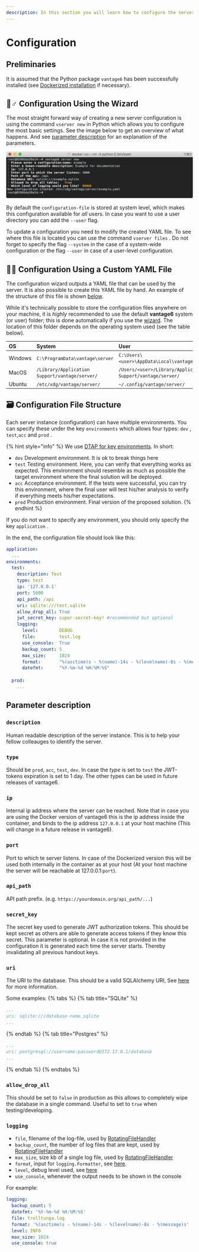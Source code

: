 ```yaml
---
description: In this section you will learn how to configure the server.
---
```


# Configuration

## Preliminaries
It is assumed that the Python package `vantage6` has been successfully installed \(see [Dockerized installation](../../installation/dockerized-installation.md) if necessary\).

## 🧙♂ Configuration Using the Wizard

The most straight forward way of creating a new server configuration is using the command `vserver new` in Python which allows you to configure the most basic settings. See the image below to get an overview of what happens. And see [parameter description](#parameter-description) for an explanation of the parameters.

![Configuring a new server using the wizard](../../.gitbook/assets/annotation-2019-06-13-112656.png)

By default the `configuration-file` is stored at system level, which makes this configuration available for _all_ users. In case you want to use a user directory you can add the `--user` flag.

To update a configuration you need to modify the created YAML file. To see where this file is located you can use the command `vserver files` . Do not forget to specify the flag `--system` in the case of a system-wide configuration or the flag `--user` in case of a user-level configuration.

## 👩🔬 Configuration Using a Custom YAML File

The configuration wizard outputs a YAML file that can be used by the server. It is also possible to create this YAML file by hand. An example of the structure of this file is shown [below](server-configuration.md#configuration-file-structure).

While it's technically possible to store the configuration files anywhere on your machine, it is _highly_ recommended to use the default **vantage6** system \(or user\) folder; this is done automatically if you use the [wizard](server-configuration.md#configure-using-the-wizard). The location of this folder depends on the operating system used \(see the table below\).

| OS | System | User |
| :--- | :--- | :--- |
| Windows | `C:\ProgramData\vantage\server` | `C:\Users\<user>\AppData\Local\vantage\server\` |
| MacOS | `/Library/Application Support/vantage/server/` | `/Users/<user>/Library/Application Support/vantage/server/` |
| Ubuntu | `/etc/xdg/vantage/server/` | `~/.config/vantage/server/` |

## 🗃 Configuration File Structure

Each server instance \(configuration\) can have multiple environments. You can specify these under the key `environments` which allows four types: `dev` , `test`,`acc` and `prod` .

{% hint style="info" %}
We use [DTAP for key environments](https://en.wikipedia.org/wiki/Development,_testing,_acceptance_and_production). In short:

* `dev` Development environment. It is ok to break things here
* `test` Testing environment. Here, you can verify that everything works as expected. This environment should resemble as much as possible the target environment where the final solution will be deployed.
* `acc` Acceptance environment. If the tests were successful, you can try this environment, where the final user will test  his/her analysis to verify if everything meets his/her expectations.
* `prod` Production environment. Final version of the proposed solution.
{% endhint %}

If you do not want to specify any environment, you should only specify the key `application` .

In the end, the configuration file should look like this:

```yaml
application:
  ...
environments:
  test:
    description: Test
    type: test
    ip: '127.0.0.1'
    port: 5000
    api_path: /api
    uri: sqlite:///test.sqlite
    allow_drop_all: True
    jwt_secret_key: super-secret-key! #recommended but optional
    logging:
      level:        DEBUG
      file:         test.log
      use_console:  True
      backup_count: 5
      max_size:     1024
      format:       "%(asctime)s - %(name)-14s - %(levelname)-8s - %(message)s"
      datefmt:      "%Y-%m-%d %H:%M:%S"

  prod:
    ...
```

## Parameter description

### `description`
Human readable description of the server instance. This is to help your fellow colleauges to identify the server.

### `type`
Should be `prod`, `acc`, `test`, `dev`. In case the _type_ is set to `test` the JWT-tokens expiration is set to 1 day. The other types can be used in future releases of vantage6.

### `ip`
Internal ip address where the server can be reached. Note that in case you are using the Docker version of vantage6 this is the ip address inside the container, and binds to the ip address `127.0.0.1` at your host machine (This will change in a future release in vantage6).

### `port`
Port to which te server listens. In case of the Dockerized version this will be used both internally in the container as at your host (At your host machine the server will be reachable at 127.0.0.1:`port`).

### `api_path`
API path prefix. (e.g. `https://yourdomain.org/api_path/...`)

### `secret_key`
The secret key used to generate JWT authorization tokens. This should be kept secret as others are able to generate access tokens if they know this secret. This parameter is optional. In case it is not provided in the configuration it is generated each time the server starts. Thereby invalidating all previous handout keys.

### `uri`
The URI to the database. This should be a valid SQLAlchemy URI, See [here](https://docs.sqlalchemy.org/en/latest/core/engines.html#database-urls) for more information.

Some examples:
{% tabs %}
{% tab title="SQLite" %}
```yaml
...
uri: sqlite:///database-name.sqlite
...
```
{% endtab %}
{% tab title="Postgres" %}
```yaml
...
uri: postgresql://username:password@172.17.0.1/database
...
```
{% endtab %}
{% endtabs %}

### `allow_drop_all`
This should be set to `false` in production as this allows to completely wipe the database in a single command. Useful to set to `true` when testing/developing.

### `logging`
- `file`, filename of the log-file, used by [RotatingFileHandler](https://docs.python.org/3/library/logging.handlers.html#logging.handlers.RotatingFileHandler)
- `backup_count`, the number of log files that are kept, used by [RotatingFileHandler](https://docs.python.org/3/library/logging.handlers.html#logging.handlers.RotatingFileHandler)
- `max_size`, size kb of a single log file, used by [RotatingFileHandler](https://docs.python.org/3/library/logging.handlers.html#logging.handlers.RotatingFileHandler)
- `format`, input for `logging.Formatter`, see [here](https://docs.python.org/3/library/logging.html#logging.Formatter).
- `level`, debug level used, see [here](https://docs.python.org/3/library/logging.html#logging-levels)
- `use_console`, whenever the output needs to be shown in the console

For example:
```yaml
logging:
  backup_count: 5
  datefmt: '%Y-%m-%d %H:%M:%S'
  file: trolltunga.log
  format: '%(asctime)s - %(name)-14s - %(levelname)-8s - %(message)s'
  level: INFO
  max_size: 1024
  use_console: true
```